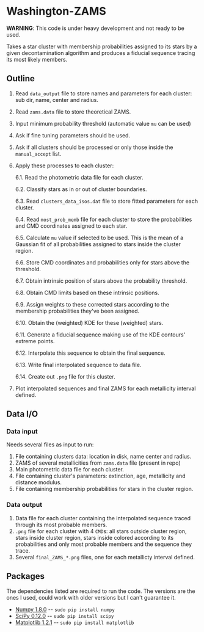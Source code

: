 Washington-ZAMS
=============

**WARNING**: This code is under heavy development and not ready to be used.

Takes a star cluster with membership probabilities assigned to its stars
by a given decontamination algorithm and produces a fiducial sequence
tracing its most likely members.


Outline
------

1. Read `data_output` file to store names and parameters for each cluster:
   sub dir, name, center and radius.
2. Read `zams.data` file to store theoretical ZAMS.
3. Input minimum probability threshold (automatic value `mu` can be used)
4. Ask if fine tuning parameters should be used.
5. Ask if all clusters should be processed or only those inside the `manual_accept` list.
6. Apply these processes to each cluster:

    6.1. Read the photometric data file for each cluster.

    6.2. Classify stars as in or out of cluster boundaries.

    6.3. Read `clusters_data_isos.dat` file to store fitted parameters for each cluster.

    6.4. Read `most_prob_memb` file for each cluster to store the probabilities
and CMD coordinates assigned to each star.

    6.5. Calculate `mu` value if selected to be used. This is the mean of a Gaussian
 fit of all probabilities assigned to stars inside the cluster region.

    6.6. Store CMD coordinates and probabilities only for stars above the threshold.

    6.7. Obtain intrinsic position of stars above the probability threshold.

    6.8. Obtain CMD limits based on these intrinsic positions.

    6.9. Assign weights to these corrected stars according to the membership probabilities
 they've been assigned.

    6.10. Obtain the (weighted) KDE for these (weighted) stars.

    6.11. Generate a fiducial sequence making use of the KDE contours' extreme points.

    6.12. Interpolate this sequence to obtain the final sequence.

    6.13. Write final interpolated sequence to data file.

    6.14. Create out `.png` file for this cluster.

7. Plot interpolated sequences and final ZAMS for each metallicity interval defined.

Data I/O
------------

### Data input

Needs several files as input to run:

1. File containing clusters data: location in disk, name center and radius.
2. ZAMS of several metallicities from `zams.data` file (present in repo)
3. Main photometric data file for each cluster.
4. File containing cluster's parameters: extinction, age, metallicity and distance modulus.
5. File containing membership probabilities for stars in the cluster region.

### Data output

1. Data file for each cluster containing the interpolated sequence traced
through its most probable members.
2. `.png` file for each cluster with 4 `CMD`s: all stars outside cluster region,
stars inside cluster region, stars inside colored according to its probabilities
and only most probable members and the sequence they trace.
3. Several `final_ZAMS_*.png` files, one for each metallicty interval defined.


Packages
-------

The dependencies listed are required to run the code. The versions are the ones I used,
could work with older versions but I can't guarantee it.

* [Numpy 1.8.0](http://www.numpy.org/) -- `sudo pip install numpy`
* [SciPy 0.12.0](http://www.scipy.org/) -- `sudo pip install scipy`
* [Matplotlib 1.2.1](http://matplotlib.org/) -- `sudo pip install matplotlib`